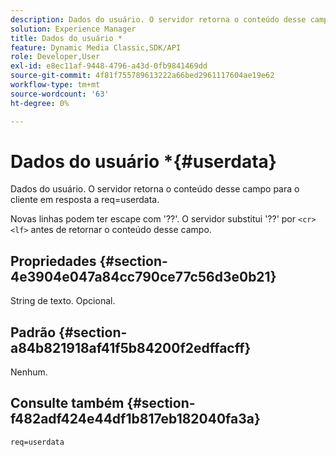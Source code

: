 ```yaml
---
description: Dados do usuário. O servidor retorna o conteúdo desse campo para o cliente em resposta a req=userdata.
solution: Experience Manager
title: Dados do usuário *
feature: Dynamic Media Classic,SDK/API
role: Developer,User
exl-id: e8ec11af-9448-4796-a43d-0fb9841469dd
source-git-commit: 4f81f755789613222a66bed2961117604ae19e62
workflow-type: tm+mt
source-wordcount: '63'
ht-degree: 0%

---
```


# Dados do usuário *{#userdata}

Dados do usuário. O servidor retorna o conteúdo desse campo para o cliente em resposta a req=userdata.

Novas linhas podem ter escape com &#39;??&#39;. O servidor substitui &#39;??&#39; por `<cr><lf>` antes de retornar o conteúdo desse campo.

## Propriedades {#section-4e3904e047a84cc790ce77c56d3e0b21}

String de texto. Opcional.

## Padrão {#section-a84b821918af41f5b84200f2edffacff}

Nenhum.

## Consulte também {#section-f482adf424e44df1b817eb182040fa3a}

`req=userdata`
